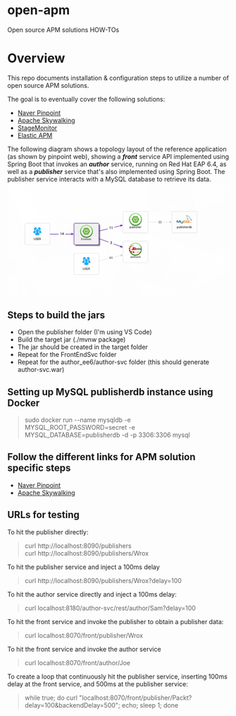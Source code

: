 # **open-apm**
Open source APM solutions HOW-TOs

# Overview
This repo documents installation & configuration steps to utilize a number of open source APM solutions.  

The goal is to eventually cover the following solutions:
* [Naver Pinpoint](https://naver.github.io/pinpoint/index.html)
* [Apache Skywalking](http://skywalking.apache.org/)
* [StageMonitor](http://www.stagemonitor.org/)
* [Elastic APM](https://www.elastic.co/solutions/apm)

The following diagram shows a topology layout of the reference application (as shown by pinpoint web), showing a *__front__* service API implemented using Spring Boot that invokes an *__author__* service, running on Red Hat EAP 6.4, as well as a *__publisher__* service that's also implemented using Spring Boot. The publisher service interacts with a MySQL database to retrieve its data.
![pinpoint_web.png](pinpoint_web.png)

## Steps to build the jars
* Open the publisher folder (I'm using VS Code)
* Build the target jar (./mvnw package)
* The jar should be created in the target folder
* Repeat for the FrontEndSvc folder
* Repeat for the author_ee6/author-svc folder (this should generate author-svc.war)


## Setting up MySQL publisherdb instance using Docker
>sudo docker run --name mysqldb -e MYSQL_ROOT_PASSWORD=secret -e MYSQL_DATABASE=publisherdb -d -p 3306:3306 mysql 

  
## Follow the different links for APM solution specific steps
* [Naver Pinpoint](pinpoint.md)  
* [Apache Skywalking](skywalking.md)

## URLs for testing
To hit the publisher directly:  
> curl http://localhost:8090/publishers  
 > curl http://localhost:8090/publishers/Wrox  

To hit the publisher service and inject a 100ms delay  
> curl http://localhost:8090/publishers/Wrox?delay=100  

To hit the author service directly and inject a 100ms delay: 
> curl localhost:8180/author-svc/rest/author/Sam?delay=100

To hit the front service and invoke the publisher to obtain a publisher data:  
> curl localhost:8070/front/publisher/Wrox

To hit the front service and invoke the author service
> curl localhost:8070/front/author/Joe

To create a loop that continuously hit the publisher service, inserting 100ms delay at the front service, and 500ms at the publisher service:  
  > while true; do curl "localhost:8070/front/publisher/Packt?delay=100&backendDelay=500"; echo; sleep 1; done

